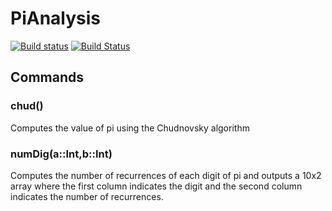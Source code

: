 # PiAnalysis

[![Build status](https://ci.appveyor.com/api/projects/status/0h38q955ip7p7y6a?svg=true)](https://ci.appveyor.com/project/CourtA96/pianalysis) [![Build Status](https://travis-ci.org/CourtA96/PiAnalysis.svg?branch=master)](https://travis-ci.org/CourtA96/PiAnalysis)

## Commands

### chud()

Computes the value of pi using the Chudnovsky algorithm

### numDig(a::Int,b::Int)

Computes the number of recurrences of each digit of pi and outputs a 10x2 array where the first column indicates the digit and the second column indicates the number of recurrences.
